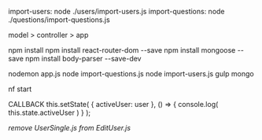 import-users: node ./users/import-users.js
import-questions: node ./questions/import-questions.js

model > controller > app

npm install
npm install react-router-dom --save
npm install mongoose --save
npm install body-parser --save-dev

nodemon app.js
node import-questions.js
node import-users.js
gulp
mongo

nf start

CALLBACK
this.setState( { activeUser: user }, () => { console.log( this.state.activeUser ) } );

*remove UserSingle.js from EditUser.js*